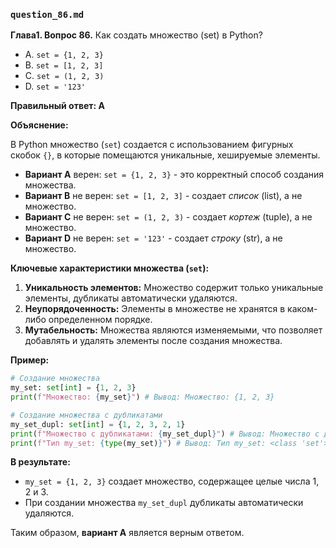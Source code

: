 ### `question_86.md`

**Глава1. Вопрос 86.** Как создать множество (set) в Python?

- A.  `set = {1, 2, 3}`
- B.  `set = [1, 2, 3]`
- C.  `set = (1, 2, 3)`
- D.  `set = '123'`

**Правильный ответ: A**

**Объяснение:**

В Python множество (`set`) создается с использованием фигурных скобок `{}`, в которые помещаются уникальные, хешируемые элементы.

*   **Вариант A** верен:  `set = {1, 2, 3}` - это корректный способ создания множества.
*   **Вариант B** не верен: `set = [1, 2, 3]` - создает *список* (list), а не множество.
*   **Вариант C** не верен: `set = (1, 2, 3)` - создает *кортеж* (tuple), а не множество.
*   **Вариант D** не верен: `set = '123'` - создает *строку* (str), а не множество.

**Ключевые характеристики множества (`set`):**

1.  **Уникальность элементов:** Множество содержит только уникальные элементы, дубликаты автоматически удаляются.
2.  **Неупорядоченность:** Элементы в множестве не хранятся в каком-либо определенном порядке.
3.  **Мутабельность:** Множества являются изменяемыми, что позволяет добавлять и удалять элементы после создания множества.

**Пример:**

```python
# Создание множества
my_set: set[int] = {1, 2, 3}
print(f"Множество: {my_set}") # Вывод: Множество: {1, 2, 3}

# Создание множества с дубликатами
my_set_dupl: set[int] = {1, 2, 3, 2, 1}
print(f"Множество c дубликатами: {my_set_dupl}") # Вывод: Множество c дубликатами: {1, 2, 3}
print(f"Тип my_set: {type(my_set)}") # Вывод: Тип my_set: <class 'set'>
```
**В результате:**

*   `my_set = {1, 2, 3}` создает множество, содержащее целые числа 1, 2 и 3.
*   При создании множества `my_set_dupl` дубликаты автоматически удаляются.

Таким образом, **вариант A** является верным ответом.

